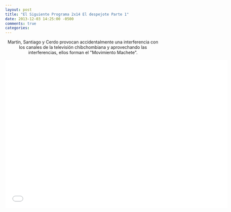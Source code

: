 ```yaml
---
layout: post
title: "El Siguiente Programa 2x14 El despejote Parte 1"
date: 2013-12-03 14:25:00 -0500
comments: true
categories: 
---
```

<div align="center">
Martín, Santiago y Cerdo provocan accidentalmente una interferencia con los canales de la televisión chibchombiana y aprovechando las interferencias, ellos forman el "Movimiento Machete".
<br></br>
<iframe width="720" height="480" src="//www.youtube.com/embed/PZ-BxDxgTa4" frameborder="0" allowfullscreen></iframe>
</div>
